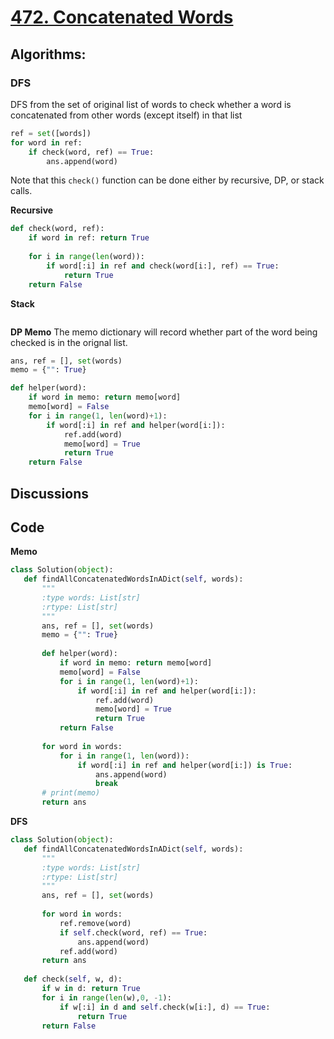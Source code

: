 # [472. Concatenated Words](https://leetcode.com/problems/concatenated-words/)   

## Algorithms:
### DFS
DFS from the set of original list of words to check whether a word is concatenated from other words (except itself) in that list 

```python
ref = set([words])
for word in ref:
    if check(word, ref) == True:
        ans.append(word)
```

Note that this `check()` function can be done either by recursive, DP, or stack calls.

**Recursive**
```python
def check(word, ref):
    if word in ref: return True
    
    for i in range(len(word)):
        if word[:i] in ref and check(word[i:], ref) == True:
            return True
    return False
 ```
 **Stack**
 
 ```python
 
 ```
 
**DP Memo**
The memo dictionary will record whether part of the word being checked is in the orignal list.
```python
ans, ref = [], set(words)
memo = {"": True}

def helper(word):
    if word in memo: return memo[word]
    memo[word] = False
    for i in range(1, len(word)+1):
        if word[:i] in ref and helper(word[i:]):
            ref.add(word)
            memo[word] = True
            return True
    return False    
```
 
 ## Discussions
 
 
 
 ## Code
 **Memo**
 
 ```python 
class Solution(object):
    def findAllConcatenatedWordsInADict(self, words):
        """
        :type words: List[str]
        :rtype: List[str]
        """
        ans, ref = [], set(words)
        memo = {"": True}
        
        def helper(word):
            if word in memo: return memo[word]
            memo[word] = False
            for i in range(1, len(word)+1):
                if word[:i] in ref and helper(word[i:]):
                    ref.add(word)
                    memo[word] = True
                    return True
            return False
        
        for word in words:
            for i in range(1, len(word)):
                if word[:i] in ref and helper(word[i:]) is True:
                    ans.append(word)
                    break
        # print(memo)    
        return ans
```
 
**DFS**

 ```python
 class Solution(object):
    def findAllConcatenatedWordsInADict(self, words):
        """
        :type words: List[str]
        :rtype: List[str]
        """
        ans, ref = [], set(words)
        
        for word in words:
            ref.remove(word)
            if self.check(word, ref) == True:
                ans.append(word)
            ref.add(word)
        return ans
    
    def check(self, w, d):
        if w in d: return True
        for i in range(len(w),0, -1):
            if w[:i] in d and self.check(w[i:], d) == True:
                return True
        return False
 ```
